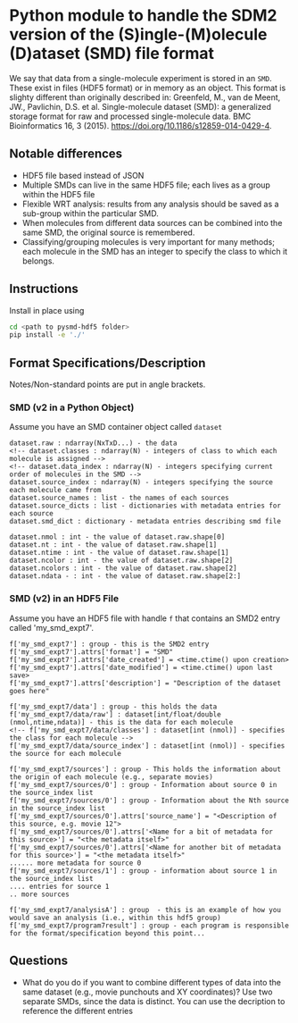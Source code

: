 # Python module to handle the SDM2 version of the (S)ingle-(M)olecule (D)ataset (SMD) file format
We say that data from a single-molecule experiment is stored in an `SMD`. These exist in files (HDF5 format) or in memory as an object. This format is slighty different than originally described in: Greenfeld, M., van de Meent, JW., Pavlichin, D.S. et al. Single-molecule dataset (SMD): a generalized storage format for raw and processed single-molecule data. BMC Bioinformatics 16, 3 (2015). https://doi.org/10.1186/s12859-014-0429-4.

## Notable differences
* HDF5 file based instead of JSON
* Multiple SMDs can live in the same HDF5 file; each lives as a group within the HDF5 file
* Flexible WRT analysis: results from any analysis should be saved as a sub-group within the particular SMD.
* When molecules from different data sources can be combined into the same SMD, the original source is remembered.
* Classifying/grouping molecules is very important for many methods; each molecule in the SMD has an integer to specify the class to which it belongs.

## Instructions
Install in place using
```bash
cd <path to pysmd-hdf5 folder>
pip install -e './'
```

## Format Specifications/Description
Notes/Non-standard points are put in angle brackets.

### SMD (v2 in a Python Object)
Assume you have an SMD container object called `dataset`

```
dataset.raw : ndarray(NxTxD...) - the data
<!-- dataset.classes : ndarray(N) - integers of class to which each molecule is assigned -->
<!-- dataset.data_index : ndarray(N) - integers specifying current order of molecules in the SMD -->
dataset.source_index : ndarray(N) - integers specifying the source each molecule came from
dataset.source_names : list - the names of each sources
dataset.source_dicts : list - dictionaries with metadata entries for each source
dataset.smd_dict : dictionary - metadata entries describing smd file

dataset.nmol : int - the value of dataset.raw.shape[0]
dataset.nt : int - the value of dataset.raw.shape[1]
dataset.ntime : int - the value of dataset.raw.shape[1]
dataset.ncolor : int - the value of dataset.raw.shape[2]
dataset.ncolors : int - the value of dataset.raw.shape[2]
dataset.ndata - : int - the value of dataset.raw.shape[2:]
```

### SMD (v2) in an HDF5 File
Assume you have an HDF5 file with handle `f` that contains an SMD2 entry called 'my_smd_expt7'.

```
f['my_smd_expt7'] : group - this is the SMD2 entry
f['my_smd_expt7'].attrs['format'] = "SMD"
f['my_smd_expt7'].attrs['date_created'] = <time.ctime() upon creation>
f['my_smd_expt7'].attrs['date_modified'] = <time.ctime() upon last save>
f['my_smd_expt7'].attrs['description'] = "Description of the dataset goes here"

f['my_smd_expt7/data'] : group - this holds the data
f['my_smd_expt7/data/raw'] : dataset[int/float/double (nmol,ntime,ndata)] - this is the data for each molecule
<!-- f['my_smd_expt7/data/classes'] : dataset[int (nmol)] - specifies the class for each molecule -->
f['my_smd_expt7/data/source_index'] : dataset[int (nmol)] - specifies the source for each molecule

f['my_smd_expt7/sources'] : group - This holds the information about the origin of each molecule (e.g., separate movies)
f['my_smd_expt7/sources/0'] : group - Information about source 0 in the source_index list
f['my_smd_expt7/sources/0'] : group - Information about the Nth source in the source_index list
f['my_smd_expt7/sources/0'].attrs['source_name'] = "<Description of this source, e.g. movie 12">
f['my_smd_expt7/sources/0'].attrs['<Name for a bit of metadata for this source>'] = "<the metadata itself>"
f['my_smd_expt7/sources/0'].attrs['<Name for another bit of metadata for this source>'] = "<the metadata itself>"
...... more metadata for source 0
f['my_smd_expt7/sources/1'] : group - information about source 1 in the source_index list
.... entries for source 1
.. more sources

f['my_smd_expt7/analysisA'] : group  - this is an example of how you would save an analysis (i.e., within this hdf5 group)
f['my_smd_expt7/program7result'] : group - each program is responsible for the format/specification beyond this point...
```

## Questions
* What do you do if you want to combine different types of data into the same dataset (e.g., movie punchouts and XY coordinates)?
Use two separate SMDs, since the data is distinct. You can use the decription to reference the different entries
